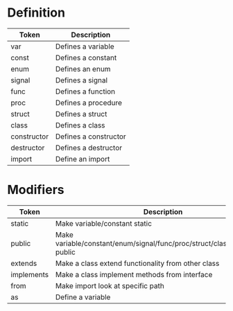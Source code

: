 # Definition

| Token | Description |
| --- | --- |
| var | Defines a variable |
| const | Defines a constant |
| enum | Defines an enum |
| signal | Defines a signal |
| func | Defines a function |
| proc | Defines a procedure |
| struct | Defines a struct |
| class | Defines a class |
| constructor | Defines a constructor |
| destructor | Defines a destructor |
| import | Define an import |

# Modifiers

| Token | Description |
| --- | --- |
| static | Make variable/constant static |
| public | Make variable/constant/enum/signal/func/proc/struct/class/constructor public |
| extends | Make a class extend functionality from other class |
| implements | Make a class implement methods from interface |
| from | Make import look at specific path |
| as | Define a variable |
